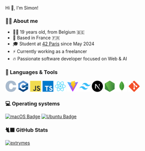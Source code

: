 Hi 👋, I'm Simon!

### 👨‍💻 About me

- 👨‍🎓 19 years old, from Belgium 🇧🇪
- 📍 Based in France 🇫🇷
- 🎓 Student at [42 Paris](https://42.fr/en/homepage/) since May 2024
- ⚡️ Currently working as a freelancer
- 🔥 Passionate software developer focused on Web & AI

### 🚀 Languages & Tools

<div>
  <a href="#"><img src="https://github.com/devicons/devicon/blob/master/icons/c/c-original.svg" alt="C" width="35" height="35" /></a>
  <a href="#"><img src="https://github.com/devicons/devicon/blob/master/icons/cplusplus/cplusplus-original.svg" alt="C++" width="35" height="35" /></a>
  <a href="#"><img src="https://github.com/devicons/devicon/blob/master/icons/javascript/javascript-original.svg" alt="JavaScript" width="35" height="35" /></a>
  <a href="#"><img src="https://github.com/devicons/devicon/blob/master/icons/typescript/typescript-original.svg" alt="TypeScript" width="35" height="35" /></a>
  <a href="#"><img src="https://github.com/devicons/devicon/blob/master/icons/react/react-original.svg" alt="React" width="35" height="35" /></a>
  <a href="#"><img src="https://github.com/devicons/devicon/blob/master/icons/vitejs/vitejs-original.svg" alt="React" width="35" height="35" /></a>
  <a href="#"><img src="https://github.com/devicons/devicon/blob/master/icons/tailwindcss/tailwindcss-original.svg" alt="TailwindCSS" width="35" height="35" /></a>
  <a href="#"><img src="https://github.com/devicons/devicon/blob/master/icons/nextjs/nextjs-original.svg" alt="Next.js" width="35" height="35" /></a>
  <a href="#"><img src="https://github.com/devicons/devicon/blob/master/icons/nodejs/nodejs-original.svg" alt="Node.js" width="35" height="35" /></a>
  <a href="#"><img src="https://github.com/devicons/devicon/blob/master/icons/mongodb/mongodb-original.svg" alt="MongoDB" width="35" height="35" /></a>
  <a href="#"><img src="https://github.com/devicons/devicon/blob/master/icons/git/git-original.svg" alt="Git" width="35" height="35" /></a>
</div>

### 💻 Operating systems

<div>
  <a href="#"><img src="https://img.shields.io/badge/macOS-black?style=for-the-badge&logo=apple&logoColor=white" alt="macOS Badge" /></a>
  <a href="#"><img src="https://img.shields.io/badge/Ubuntu-orange?style=for-the-badge&logo=ubuntu&logoColor=white" alt="Ubuntu Badge" /></a>
</div>

### 🐈‍⬛ GitHub Stats

<div>
  <a href="#"><img src="https://github-readme-activity-graph.vercel.app/graph?username=extrymes&theme=github-compact&bg_color=0ffffff&line=02bf0b&point=0038509&area=true&hide_border=true" alt="extrymes" /></a>
<div>
